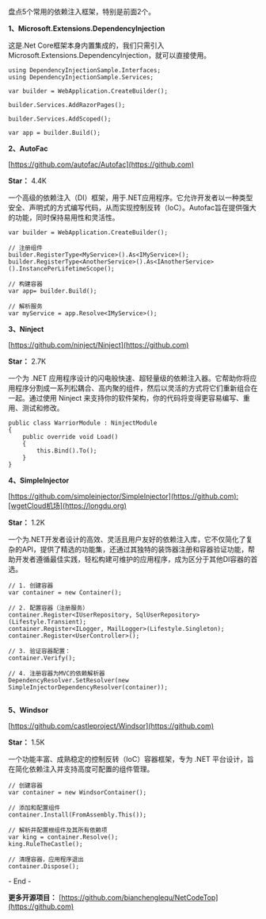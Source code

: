 
盘点5个常用的依赖注入框架，特别是前面2个。


**1、Microsoft.Extensions.DependencyInjection**


这是.Net Core框架本身内置集成的，我们只需引入Microsoft.Extensions.DependencyInjection，就可以直接使用。



```
using DependencyInjectionSample.Interfaces;
using DependencyInjectionSample.Services;

var builder = WebApplication.CreateBuilder();

builder.Services.AddRazorPages();

builder.Services.AddScoped();

var app = builder.Build();

```

**2、AutoFac**


[https://github.com/autofac/Autofac](https://github.com)


**Star：** 4\.4K


一个高级的依赖注入（DI）框架，用于.NET应用程序。它允许开发者以一种类型安全、声明式的方式编写代码，从而实现控制反转（IoC）。Autofac旨在提供强大的功能，同时保持易用性和灵活性。



```
var builder = WebApplication.CreateBuilder();

// 注册组件
builder.RegisterType<MyService>().As<IMyService>();
builder.RegisterType<AnotherService>().As<IAnotherService>().InstancePerLifetimeScope();

// 构建容器
var app= builder.Build();

// 解析服务
var myService = app.Resolve<IMyService>();

```

**3、Ninject**


[https://github.com/ninject/Ninject](https://github.com)


**Star：** 2\.7K


一个为 .NET 应用程序设计的闪电般快速、超轻量级的依赖注入器。它帮助你将应用程序分割成一系列松耦合、高内聚的组件，然后以灵活的方式将它们重新组合在一起。通过使用 Ninject 来支持你的软件架构，你的代码将变得更容易编写、重用、测试和修改。



```
public class WarriorModule : NinjectModule
{
    public override void Load() 
    {
        this.Bind().To();
    }
}

```

**4、SimpleInjector**


[https://github.com/simpleinjector/SimpleInjector](https://github.com):[wgetCloud机场](https://longdu.org)


**Star：** 1\.2K


一个为.NET开发者设计的高效、灵活且用户友好的依赖注入库，它不仅简化了复杂的API，提供了精选的功能集，还通过其独特的装饰器注册和容器验证功能，帮助开发者遵循最佳实践，轻松构建可维护的应用程序，成为区分于其他DI容器的首选。



```
// 1. 创建容器
var container = new Container();

// 2. 配置容器（注册服务）
container.Register<IUserRepository, SqlUserRepository>(Lifestyle.Transient);
container.Register<ILogger, MailLogger>(Lifestyle.Singleton);   
container.Register<UserController>();

// 3. 验证容器配置：
container.Verify();

// 4. 注册容器为MVC的依赖解析器
DependencyResolver.SetResolver(new SimpleInjectorDependencyResolver(container));


```

**5、Windsor**


[https://github.com/castleproject/Windsor](https://github.com)


**Star：** 1\.5K


一个功能丰富、成熟稳定的控制反转（IoC）容器框架，专为 .NET 平台设计，旨在简化依赖注入并支持高度可配置的组件管理。



```
// 创建容器
var container = new WindsorContainer();

// 添加和配置组件
container.Install(FromAssembly.This());

// 解析并配置根组件及其所有依赖项
var king = container.Resolve();
king.RuleTheCastle();

// 清理容器，应用程序退出
container.Dispose();

```

\- End \-


**更多开源项目：** [https://github.com/bianchenglequ/NetCodeTop](https://github.com)


